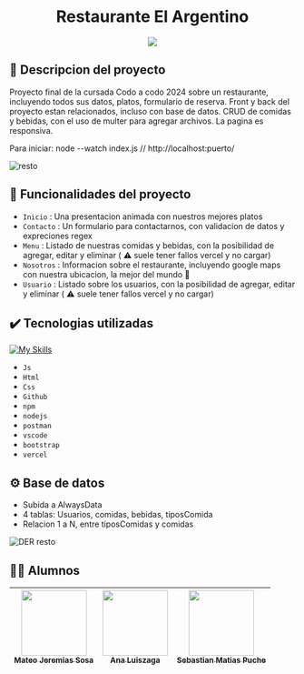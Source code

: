 <h1 align="center"> Restaurante El Argentino  </h1>
<p align="center">
   <img src="https://img.shields.io/badge/STATUS-EN%20DESAROLLO-green">
</p>

## :pencil: Descripcion del proyecto
Proyecto final de la cursada Codo a codo 2024 sobre un restaurante, incluyendo todos sus datos, platos, formulario de reserva.
Front y back del proyecto estan relacionados, incluso con base de datos. CRUD de comidas y bebidas, con el uso de multer para agregar archivos.
La pagina es responsiva.

Para iniciar: node --watch index.js // http://localhost:puerto/

![resto](https://github.com/user-attachments/assets/1ff7c873-1f81-4faf-8baa-6becc606ba9f)

## :hammer: Funcionalidades del proyecto
-  `Inicio` : Una presentacion animada con nuestros mejores platos
-  `Contacto` : Un formulario para contactarnos, con validacion de datos y expreciones regex
-  `Menu` : Listado de nuestras comidas y bebidas, con la posibilidad de agregar, editar y eliminar
   ( :warning: suele tener fallos vercel y no cargar)
- `Nosotros` : Informacion sobre el restaurante, incluyendo google maps con nuestra ubicacion, la mejor del mundo :heartbeat:
- `Usuario` : Listado sobre los usuarios, con la posibilidad de agregar, editar y eliminar ( :warning: suele tener fallos vercel y no cargar)

## :heavy_check_mark: Tecnologias utilizadas
[![My Skills](https://skillicons.dev/icons?i=js,html,css,github,mysql,npm,nodejs,postman,vscode,bootstrap,vercel)](https://skillicons.dev)

-  `Js`
-  `Html`
-  `Css`
- `Github`
-  `npm`
-  `nodejs`
-  `postman`
-  `vscode`
-  `bootstrap`
-  `vercel`

## :gear: Base de datos
- Subida a AlwaysData
- 4 tablas: Usuarios, comidas, bebidas, tiposComida
- Relacion 1 a N, entre tiposComidas y comidas
  
![DER resto](https://github.com/user-attachments/assets/e3e718d4-0acc-49b0-855c-95c4a5826dc5)

## :student: Alumnos
| [<img src="https://avatars.githubusercontent.com/u/127888586?v=4" width=115><br><sub>Mateo Jeremias Sosa</sub>](https://github.com/Kabusnigo) |  [<img src="https://avatars.githubusercontent.com/u/70900594?v=4" width=115><br><sub>Ana Luiszaga</sub>](https://github.com/anap25) |  [<img src="https://avatars.githubusercontent.com/u/138830413?v=4" width=115><br><sub>Sebastian Matias Puche</sub>](https://github.com/SebasTerco73) | 
| :---: | :---: | :---: |
